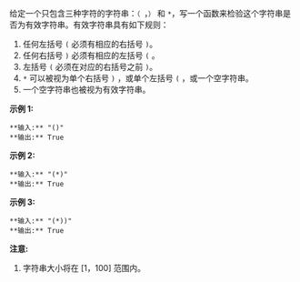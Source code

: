 给定一个只包含三种字符的字符串：`（ `，`）` 和 `*`，写一个函数来检验这个字符串是否为有效字符串。有效字符串具有如下规则：

  1. 任何左括号 `(` 必须有相应的右括号 `)`。
  2. 任何右括号 `)` 必须有相应的左括号 `(` 。
  3. 左括号 `(` 必须在对应的右括号之前 `)`。
  4. `*` 可以被视为单个右括号 `)` ，或单个左括号 `(` ，或一个空字符串。
  5. 一个空字符串也被视为有效字符串。

**示例 1:**

    
    
    **输入:** "()"
    **输出:** True
    

**示例 2:**

    
    
    **输入:** "(*)"
    **输出:** True
    

**示例 3:**

    
    
    **输入:** "(*))"
    **输出:** True
    

**注意:**

  1. 字符串大小将在 [1，100] 范围内。

